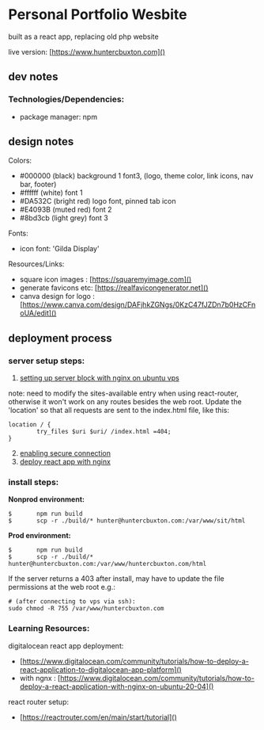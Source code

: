 # Personal Portfolio Wesbite

built as a react app, replacing old php website

live version: [https://www.huntercbuxton.com]()

## dev notes

### Technologies/Dependencies:

- package manager: npm 


## design notes

Colors:

- #000000 (black) background 1 font3, (logo, theme color, link icons, nav bar, footer)
- #ffffff (white) font 1
- #DA532C (bright red) logo font, pinned tab icon
- #E4093B (muted red) font 2
- #8bd3cb (light grey) font 3

Fonts:

- icon font: 'Gilda Display'

Resources/Links:

- square icon images : [https://squaremyimage.com]()
- generate favicons etc: [https://realfavicongenerator.net]()
- canva design for logo : [https://www.canva.com/design/DAFjhkZGNgs/0KzC47fJZDn7b0HzCFnoUA/edit]()

## deployment process

### server setup steps:

1. [setting up server block with nginx on ubuntu vps](<https://www.digitalocean.com/community/tutorials/how-to-install-nginx-on-ubuntu-20-04#step-5-%E2%80%93-setting-up-server-blocks-(recommended)>)

note: need to modify the sites-available entry when using react-router, otherwise it won't work on any routes besides the web root. Update the 'location' so that all requests are sent to the index.html file, like this:

```
location / {
        try_files $uri $uri/ /index.html =404;
}
```

2. [enabling secure connection](https://www.digitalocean.com/community/tutorials/how-to-secure-nginx-with-let-s-encrypt-on-ubuntu-20-04)
3. [deploy react app with nginx](https://www.digitalocean.com/community/tutorials/how-to-deploy-a-react-application-with-nginx-on-ubuntu-20-04)

### install steps:

**Nonprod environment:**

``` 
$       npm run build
$       scp -r ./build/* hunter@huntercbuxton.com:/var/www/sit/html 
```

**Prod environment:**

``` 
$       npm run build 
$       scp -r ./build/* hunter@huntercbuxton.com:/var/www/huntercbuxton.com/html
```

If the server returns a 403 after install, may have to update the file permissions at the web root e.g.:

```
# (after connecting to vps via ssh):
sudo chmod -R 755 /var/www/huntercbuxton.com
```


### Learning Resources:

digitalocean react app deployment: 
- [https://www.digitalocean.com/community/tutorials/how-to-deploy-a-react-application-to-digitalocean-app-platform]()
- with ngnx : [https://www.digitalocean.com/community/tutorials/how-to-deploy-a-react-application-with-nginx-on-ubuntu-20-04]()

react router setup: 
- [https://reactrouter.com/en/main/start/tutorial]()
